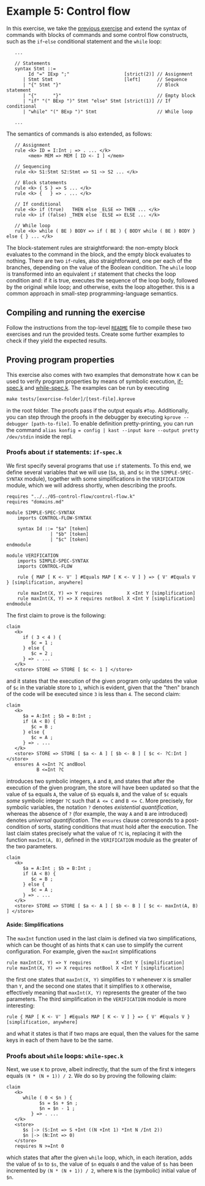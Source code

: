 # Example 5: Control flow

In this exercise, we take the [previous exercise](../04-assignment/README.md) and extend the syntax of commands with blocks of commands and some control flow constructs, such as the `if`-`else` conditional statement and the `while` loop:

```k
   ...

   // Statements
   syntax Stmt ::= 
        Id "=" IExp ";"                    [strict(2)] // Assignment
      | Stmt Stmt                          [left]      // Sequence           
      | "{" Stmt "}"                                   // Block statement
      | "{"      "}"                                   // Empty block
      | "if" "(" BExp ")" Stmt "else" Stmt [strict(1)] // If conditional
      | "while" "(" BExp ")" Stmt                      // While loop
      
   ...
```

The semantics of commands is also extended, as follows:

```k
   // Assignment
   rule <k> ID = I:Int ; => . ... </k>
        <mem> MEM => MEM [ ID <- I ] </mem>

   // Sequencing
   rule <k> S1:Stmt S2:Stmt => S1 ~> S2 ... </k>

   // Block statements
   rule <k> { S } => S ... </k>
   rule <k> {   } => . ... </k>

   // If conditional
   rule <k> if (true)   THEN else _ELSE => THEN ... </k>
   rule <k> if (false) _THEN else  ELSE => ELSE ... </k>

   // While loop
   rule <k> while ( BE ) BODY => if ( BE ) { BODY while ( BE ) BODY } else { } ... </k>
```

The block-statement rules are straightforward: the non-empty block evaluates to the command in the block, and the empty block evaluates to nothing. There are two `if`-rules, also straightforward, one per each of the branches, depending on the value of the Boolean condition. The `while` loop is transformed into an equivalent `if` statement that checks the loop condition and: if it is true, executes the sequence of the loop body, followed by the original while loop; and otherwise, exits the loop altogether. this is a common approach in small-step programming-language semantics.

## Compiling and running the exercise

Follow the instructions from the top-level [`README`](../README.md) file to compile these two exercises and run the provided tests. Create some further examples to check if they yield the expected results.

## Proving program properties

This exercise also comes with two examples that demonstrate how `K` can be used to verify program properties by means of symbolic execution, [if-spec.k](../tests/05-control-flow/if-spec.k) and [while-spec.k](../tests/05-control-flow/while-spec.k). The examples can be run by executing 

```make tests/[exercise-folder]/[test-file].kprove```

in the root folder. The proofs pass if the output equals `#Top`. Additionally, you can step through the proofs in the debugger by executing `kprove --debugger [path-to-file]`. To enable definition pretty-printing, you can run the command `alias konfig = config | kast --input kore --output pretty /dev/stdin` inside the repl.

### Proofs about `if` statements: `if-spec.k`

We first specify several programs that use `if` statements. To this end, we define several variables that we will use (`$a`, `$b`, and `$c` in the `SIMPLE-SPEC-SYNTAX` module), together with some simplifications in the `VERIFICATION` module, which we will address shortly, when describing the proofs.

```k
requires "../../05-control-flow/control-flow.k"
requires "domains.md"

module SIMPLE-SPEC-SYNTAX
    imports CONTROL-FLOW-SYNTAX

    syntax Id ::= "$a" [token]
                | "$b" [token]
                | "$c" [token]
endmodule

module VERIFICATION
    imports SIMPLE-SPEC-SYNTAX
    imports CONTROL-FLOW

    rule { MAP [ K <- V' ] #Equals MAP [ K <- V ] } => { V' #Equals V } [simplification, anywhere]

    rule maxInt(X, Y) => Y requires         X <Int Y [simplification]
    rule maxInt(X, Y) => X requires notBool X <Int Y [simplification]
endmodule
```

The first claim to prove is the following:

```k
claim 
   <k> 
      if ( 3 < 4 ) {
         $c = 1 ;
      } else {
         $c = 2 ;
      } => . ... 
   </k>
   <store> STORE => STORE [ $c <- 1 ] </store>
```

and it states that the execution of the given program only updates the value of `$c` in the variable store to `1`, which is evident, given that the "then" branch of the code will be executed since `3` is less than `4`. The second claim:

```k
claim 
   <k> 
      $a = A:Int ; $b = B:Int ;
      if (A < B) {
         $c = B ;
      } else {
         $c = A ;
      } => . ... 
   </k>
   <store> STORE => STORE [ $a <- A ] [ $b <- B ] [ $c <- ?C:Int ] </store>
   ensures A <=Int ?C andBool
           B <=Int ?C
```

introduces two symbolic integers, `A` and `B`, and states that after the execution of the given program, the store will have been updated so that the value of `$a` equals `A`, the value of `$b` equals `B`, and the value of `$c` equals *some* symbolic integer `?C` such that `A <= C` and `B <= C`. More precisely, for symbolic variables, the notation `?` denotes *existential quantification*, whereas the absence of `?` (for example, the way `A` and `B` are introduced) denotes *universal quantification*. The `ensures` clause corresponds to a post-condition of sorts, stating conditions that must hold after the execution. The last claim states precisely what the value of `?C` is, replacing it with the function `maxInt(A, B)`, defined in the `VERIFICATION` module as the greater of the two parameters.

```k
claim 
   <k> 
      $a = A:Int ; $b = B:Int ;
      if (A < B) {
         $c = B ;
      } else {
         $c = A ;
      } => . ... 
   </k>
   <store> STORE => STORE [ $a <- A ] [ $b <- B ] [ $c <- maxInt(A, B) ] </store>
```

#### Aside: Simplifications

The `maxInt` function used in the last claim is defined via two simplifications, which can be thought of as hints that `K` can use to simplify the current configuration. For example, given the `maxInt` simplifications

```k
rule maxInt(X, Y) => Y requires         X <Int Y [simplification]
rule maxInt(X, Y) => X requires notBool X <Int Y [simplification]
```

the first one states that `maxInt(X, Y)` simplifies to `Y` whenever `X` is smaller than `Y`, and the second one states that it simplifies to `X` otherwise, effectively meaning that `maxInt(X, Y)` represents the greater of the two parameters. The third simplification in the `VERIFICATION` module is more interesting:

```k
rule { MAP [ K <- V' ] #Equals MAP [ K <- V ] } => { V' #Equals V } [simplification, anywhere]
```

and what it states is that if two maps are equal, then the values for the same keys in each of them have to be the same.

### Proofs about `while` loops: `while-spec.k`

Next, we use `K` to prove, albeit indirectly, that the sum of the first `N` integers equals `(N * (N + 1)) / 2`. We do so by proving the following claim:

```k
claim 
   <k> 
      while ( 0 < $n ) {
            $s = $s + $n ;
            $n = $n - 1 ;
         } => . ... 
   </k>
   <store> 
      $s |-> (S:Int => S +Int ((N +Int 1) *Int N /Int 2))
      $n |-> (N:Int => 0)
   </store>
   requires N >=Int 0
```

which states that after the given `while` loop, which, in each iteration, adds the value of `$n` to `$s`, the value of `$n` equals `0` and the value of `$s` has been incremented by `(N * (N + 1)) / 2`, where `N` is the (symbolic) initial value of `$n`.